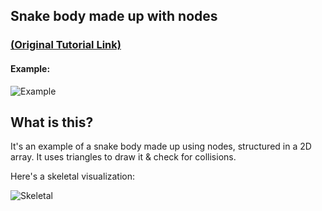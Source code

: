 ## Snake body made up with nodes

### [(Original Tutorial Link)](https://gdpalace.wordpress.com/2017/12/24/snake-nodes/)

#### Example:
![Example](https://gdpalace.files.wordpress.com/2017/12/01.gif?w=748)

## What is this?

It's an example of a snake body made up using nodes, structured in a 2D array. It uses triangles to draw it & check for collisions.

Here's a skeletal visualization:

![Skeletal](https://gdpalace.files.wordpress.com/2017/12/21.gif?w=748)

